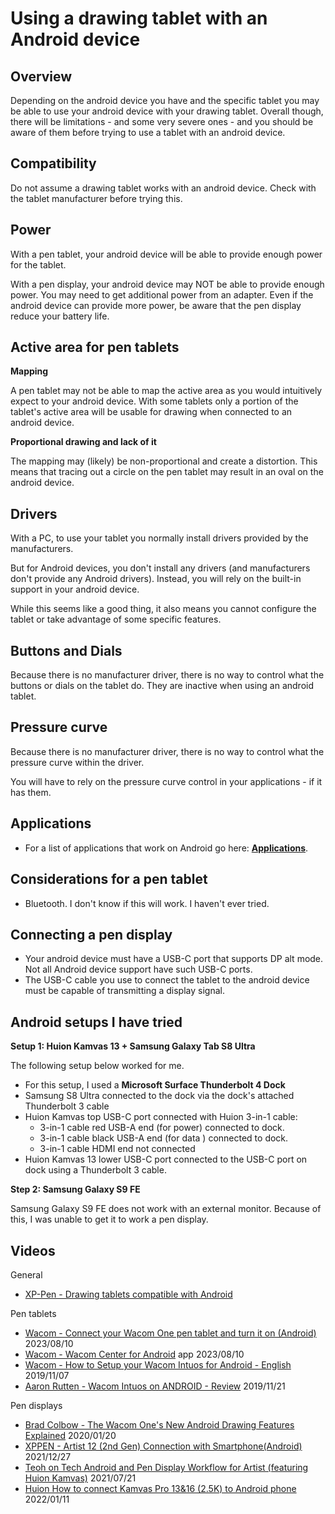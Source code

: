# Using a drawing tablet with an Android device

## Overview

Depending on the android device you have and the specific tablet you may be able to use your android device with your drawing tablet. Overall though, there will be limitations - and some very severe ones - and you should be aware of them before trying to use a tablet with an android device.

## Compatibility

Do not assume a drawing tablet works with an android device. Check with the tablet manufacturer before trying this.&#x20;

## **Power**

With a pen tablet, your android device will be able to provide enough power for the tablet.

With a pen display, your android device may NOT be able to provide enough power. You may need to get additional power from an adapter. Even if the android device can provide more power, be aware that the pen display reduce your battery life.

## Active area for pen tablets

**Mapping**

A pen tablet may not be able to map the active area as you would intuitively expect to your android device. With some tablets only a portion of the tablet's active area will be usable for drawing when connected to an android device.

**Proportional drawing and lack of it**

The mapping may (likely) be non-proportional and create a distortion. This means that tracing out a circle on the pen tablet may result in an oval on the android device.&#x20;

## Drivers

With a PC, to use your tablet you normally install drivers provided by the manufacturers.

But for Android devices, you don't install any drivers (and manufacturers don't provide any Android drivers). Instead, you will rely on the built-in support in your android device.

While this seems like a good thing, it also means you cannot configure the tablet or take advantage of some specific features.

## Buttons and Dials

Because there is no manufacturer driver, there is no way to control what the buttons or dials on the tablet do. They are inactive when using an android tablet.

## Pressure curve

Because there is no manufacturer driver, there is no way to control what the pressure curve within the driver.

You will have to rely on the pressure curve control in your applications - if it has them.

## Applications

* For a list of applications that work on Android go here: [**Applications**](../../applications/).

## Considerations for a pen tablet

* Bluetooth. I don't know if this will work. I haven't ever tried.

## Connecting a pen display

* Your android device must have a USB-C port that supports DP alt mode. Not all Android device support have such USB-C ports.
* The USB-C cable you use to connect the tablet to the android device must be capable of transmitting a display signal.

## Android setups I have tried

**Setup 1: Huion Kamvas 13 + Samsung Galaxy Tab S8 Ultra**

The following setup below worked for me.

* For this setup, I used a **Microsoft Surface Thunderbolt 4 Dock**&#x20;
* Samsung S8 Ultra connected to the dock via the dock's attached Thunderbolt 3 cable
* Huion Kamvas top USB-C port connected with Huion 3-in-1 cable:&#x20;
  * 3-in-1 cable red USB-A end (for power) connected to dock.
  * 3-in-1 cable black USB-A end (for data ) connected to dock.
  * 3-in-1 cable HDMI end not connected
* Huion Kamvas 13 lower USB-C port connected to the USB-C port on dock using a Thunderbolt 3 cable.

**Step 2: Samsung Galaxy S9 FE**&#x20;

Samsung Galaxy S9 FE does not work with an external monitor. Because of this,  I was unable to get it to work a pen display.

## Videos

General

* [XP-Pen - Drawing tablets compatible with Android ](https://www.xp-pen.com/drawing-tablets-for-android.html)

Pen tablets

* [Wacom - Connect your Wacom One pen tablet and turn it on (Android)](https://www.youtube.com/watch?v=22-ASsVGsuM) 2023/08/10
* [Wacom - Wacom Center for Android](https://www.youtube.com/watch?v=sf8r\_zxLl7o) app 2023/08/10
* [Wacom - How to Setup your Wacom Intuos for Android - English](https://www.youtube.com/watch?v=JFTjUCiEy1s) 2019/11/07
* [Aaron Rutten - Wacom Intuos on ANDROID - Review](https://www.youtube.com/watch?v=tMWwTuNO\_7A) 2019/11/21

Pen displays

* [Brad Colbow - The Wacom One's New Android Drawing Features Explained](https://youtu.be/qF6cyT0bq8g) 2020/01/20
* [XPPEN - Artist 12 (2nd Gen) Connection with Smartphone(Android)](https://www.youtube.com/watch?v=Q11XAvbirtQ) 2021/12/27
* [Teoh on Tech Android and Pen Display Workflow for Artist (featuring Huion Kamvas)](https://www.youtube.com/watch?v=VCalf9rbQ9U) 2021/07/21
* [Huion How to connect Kamvas Pro 13&16 (2.5K) to Android phone](https://www.youtube.com/watch?v=8y-Dfp3AApc) 2022/01/11

